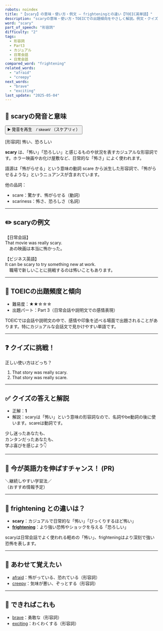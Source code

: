 ```yaml
---
robots: noindex
title: "【scary】の意味・使い方・例文 ― frighteningとの違い【TOEIC英単語】"
description: "scaryの意味・使い方・TOEICでの出題傾向をやさしく解説。例文・クイズ付きでfrighteningとの違いもわかりやすく学べます。"
word: "scary"
part_of_speech: "形容詞"
difficulty: "2"
tags:
  - 形容詞
  - Part3
  - カジュアル
  - 日常会話
  - 日常会話
compared_word: "frightening"
related_words:
  - "afraid"
  - "creepy"
next_words:
  - "brave"
  - "exciting"
last_update: "2025-05-04"
---
```


## 🔰 scaryの発音と意味

<button class="play-audio" onclick="playTTS('scary')">
  <span class="play-audio-main">
    ▶️ 発音を再生　/ˈskeəri/
  </span>
  <span class="play-audio-sub">
    （スケアリィ）
  </span>
</button>

[形容詞] 怖い、恐ろしい

**scary** は、「怖い」「恐ろしい」と感じるものや状況を表すカジュアルな形容詞です。ホラー映画やお化け屋敷など、日常的な「怖さ」によく使われます。

語源は「怖がらせる」という意味の動詞 scare から派生した形容詞で、「怖がらせるような」というニュアンスが含まれています。

他の品詞：  
- scare：驚かす、怖がらせる（動詞）
- scariness：怖さ、恐ろしさ（名詞）

---

## ✏️ scaryの例文

【日常会話】  
That movie was really scary.  
　あの映画は本当に怖かった。

【ビジネス英語】  
It can be scary to try something new at work.  
　職場で新しいことに挑戦するのは怖いこともあります。

---

## 🎯 TOEICの出題頻度と傾向

- 難易度：★★☆☆☆
- 出題パート：Part 3（日常会話や説明文での感情表現）

TOEICでは会話や説明文の中で、感情や印象を述べる場面で出題されることがあります。特にカジュアルな会話文で見かけやすい単語です。

---

## ❓ クイズに挑戦！

正しい使い方はどっち？

1. That story was really scary.  
2. That story was really scare.

---

## ✅ クイズの答えと解説

- 正解：**1**
- 解説：scaryは「怖い」という意味の形容詞なので、名詞やbe動詞の後に使います。scareは動詞です。

少し迷ったあなたも、  
カンタンだったあなたも、  
学ぶ喜びを感じよう👇️

---

## 🚀 今が英語力を伸ばすチャンス！ (PR)

<div class="info-center">
＼継続しやすい学習法／<br>  
（おすすめ情報予定）
</div>

---

## 🤔  frightening との違いは？

- **scary**：カジュアルで日常的な「怖い」「びっくりするほど怖い」
- **[frightening](/frightening)**：より強い恐怖やショックを与える「恐ろしい」

scaryは日常会話でよく使われる軽めの「怖い」、frighteningはより深刻で強い恐怖を表します。

---

## 🧩 あわせて覚えたい

- [afraid](/afraid)：怖がっている、恐れている（形容詞）
- [creepy](/creepy)：気味が悪い、ぞっとする（形容詞）

---

## 📖 できればこれも

- [brave](/brave)：勇敢な（形容詞）
- [exciting](/exciting)：わくわくする（形容詞）

<!-- cvid: aid32_bid09 -->
